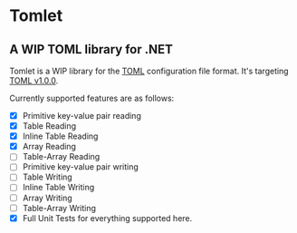# Tomlet
## A WIP TOML library for .NET

Tomlet is a WIP library for the [TOML](https://toml.io/) configuration file format. It's targeting [TOML v1.0.0](https://toml.io/en/v1.0.0).

Currently supported features are as follows:

- [x] Primitive key-value pair reading
- [x] Table Reading
- [x] Inline Table Reading
- [x] Array Reading
- [ ] Table-Array Reading
- [ ] Primitive key-value pair writing
- [ ] Table Writing
- [ ] Inline Table Writing
- [ ] Array Writing
- [ ] Table-Array Writing
- [x] Full Unit Tests for everything supported here.
